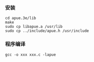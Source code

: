 ### 安装

```
cd apue.3e/lib
make
sudo cp libapue.a /usr/lib
sudo cp ../include/apue.h /usr/include
```
### 程序编译

```
gcc -o xxx xxx.c -lapue
```
